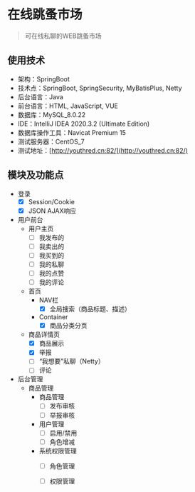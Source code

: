 # 在线跳蚤市场

> 可在线私聊的WEB跳蚤市场

## 使用技术
- 架构：SpringBoot
- 技术点：SpringBoot, SpringSecurity, MyBatisPlus, Netty
- 后台语言：Java
- 前台语言：HTML, JavaScript, VUE
- 数据库：MySQL_8.0.22
- IDE：IntelliJ IDEA 2020.3.2 (Ultimate Edition)
- 数据库操作工具：Navicat Premium 15
- 测试服务器：CentOS_7
- 测试地址：[http://youthred.cn:82/](http://youthred.cn:82/)

## 模块及功能点
- 登录
    - [x] Session/Cookie
    - [x] JSON AJAX响应
- 用户前台
    - 用户主页
        - [ ] 我发布的
        - [ ] 我卖出的
        - [ ] 我买到的
        - [ ] 我的私聊
        - [ ] 我的点赞
        - [ ] 我的评论
    - 首页
        - NAV栏
            - [x] 全局搜索（商品标题、描述）
        - Container
            - [x] 商品分类分页
    - 商品详情页
        - [x] 商品展示
        - [x] 举报
        - [ ] “我想要”私聊（Netty）
        - [ ] 评论
- 后台管理
    - 商品管理
        - 商品管理
            - [ ] 发布审核
            - [ ] 举报审核
        - 用户管理
            - [ ] 启用/禁用
            - [ ] 角色增减
        - 系统权限管理
            - [ ] 角色管理
            - [ ] 权限管理
            